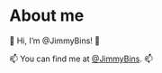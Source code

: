 # About me

👋  Hi, I’m @JimmyBins! 👋

📫  You can find me at [@JimmyBins](https://twitter.com/JimmyBins). 📫



